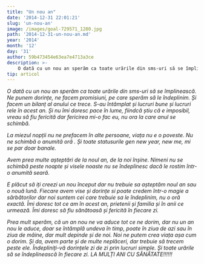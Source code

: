 ```yaml
---
title: "Un nou an"
date: '2014-12-31 22:01:21'
slug: 'un-nou-an'
image: /images/goal-729571_1280.jpg
path: '2014-12-31-un-nou-an.md'
year: '2014'
month: '12'
day: '31'
author: 59b473454e63ea7e4713a3ce
description: >-
    O dată cu un nou an sperăm ca toate urările din sms-uri să se împlinească. Ne punem dorințe, ne facem promisiuni, pe care sperăm să le îndeplinim.  Și facem un bilanț al anului ce trece. S-au întâmpla
tip: articol
---
```

<div class="kg-card-markdown"><p><em>O dată cu un nou an sperăm ca toate urările din sms-uri să se împlinească.</em> <em>Ne punem dorințe, ne facem promisiuni, pe care sperăm să le îndeplinim.</em> <em> Și facem un bilanț al anului ce trece. S-au întâmplat și lucruri bune și lucruri rele în acest an.</em> <em>Și nu îmi doresc pace în lume, fiindcă știu că e imposibil, vreau să fiu fericită dar fericirea mi-o fac eu, nu ora la care anul se schimbă.</em></p>
<p><em>La miezul nopții  nu ne prefacem în alte persoane, viața nu e o poveste. Nu ne schimbă o </em><em>anumită </em><em>oră .</em> <em>Și toate statusurile gen new year, new me, mi se par doar banale.</em> <em> </em></p>
<p><em>Avem prea multe așteptări de la noul an, de la  noi înșine.</em> <em> Nimeni nu se schimbă peste noapte și visele noaste nu se îndeplinesc dacă le rostim într-o anumită seară.</em> <em> </em></p>
<p><em>E plăcut să iți creezi un nou început dar nu trebuie sa așteptăm noul an sau o nouă lună.</em> <em> Fiecare avem vise și dorințe si poate credem într-o magie a sărbătorilor dar noi suntem cei care trebuie sa le îndeplinim, nu o oră exactă.</em> <em> Îmi doresc tot ce am în acest an, prietenii și familia și în anii ce urmează. Îmi doresc să fiu sănătoasă și fericită în fiecare zi.</em></p>
<p><em>Prea mult sperăm, că un an nou ne va aduce tot ce ne dorim, dar nu un an nou le aduce, </em><em>doar</em><em> se  întâmplă undeva în timp, poate în ziua de azi sau în ziua de mâine, dar mult depinde și de noi. Noi ne putem crea viața așa cum o dorim.</em> <em>Și da, avem parte și de multe neplăceri, dar trebuie să trecem peste ele.</em> <em> Îndepliniți-vă dorințele zi de zi prin lucruri simple. Și toate urările să se îndeplinească în fiecare zi.</em> <em> LA MULȚI ANI CU SĂNĂTATE!!!!!!</em> <em> </em>  </p>
</div>
    
